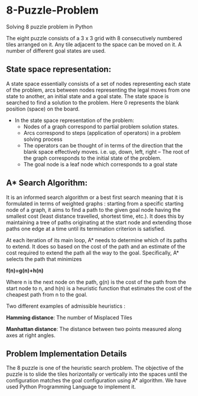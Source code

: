 # 8-Puzzle-Problem
Solving 8 puzzle problem in Python

The eight puzzle consists of a 3 x 3 grid with 8 consecutively numbered tiles arranged on it. Any tile adjacent to the space can be moved on it. A number of different goal states are used.
## State space representation:
A state space essentially consists of a set of nodes representing each state of the problem, arcs between nodes representing the legal moves from one state to another, an initial state and a goal state. The state space is searched to find a solution to the problem. Here 0 represents the blank position (space) on the board. 
- In the state space representation of the problem:
  - Nodes of a graph correspond to partial problem solution states.
  - Arcs correspond to steps (application of operators) in a problem solving process 
  - The operators can be thought of in terms of the direction that the blank space effectively moves. i.e. up, down, left, right – The root of the graph corresponds to the initial state of the problem.
  - The goal node is a leaf node which corresponds to a goal state
  
  
  
## A* Search Algorithm: 
It is an informed search algorithm or a best first search meaning that it is formulated in terms of weighted graphs : starting from a specific starting node of a graph, it aims to find a path to the given goal node having the smallest cost (least distance travelled, shortest time, etc.). It does this by maintaining a tree of paths originating at the start node and extending those paths one edge at a time until its termination criterion is satisfied.

At each iteration of its main loop, A* needs to determine which of its paths to extend. It does so based on the cost of the path and an estimate of the cost required to extend the path all the way to the goal. Specifically, A* selects the path that minimizes 

**f(n)=g(n)+h(n)**

Where n is the next node on the path, g(n) is the cost of the path from the start node to n, and h(n) is a heuristic function that estimates the cost of the cheapest path from n to the goal.

Two different examples of admissible heuristics :

**Hamming distance**: The number of Misplaced Tiles 

**Manhattan distance**: The distance between two points measured along axes at right angles.

## Problem Implementation Details
The 8 puzzle is one of the heuristic search problem. The objective of the puzzle is to slide the tiles horizontally or vertically into the spaces until the configuration matches the goal configuration using A* algorithm.
We have used Python Programming Language to implement it.
